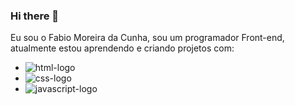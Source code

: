 ### Hi there 👋

Eu sou o Fabio Moreira da Cunha, sou um programador Front-end, atualmente estou aprendendo e criando projetos com:

   - <img src="https://img.shields.io/badge/HTML-239120?style=for-the-badge&logo=html5&logoColor=white" alt="html-logo" />
   - <img src="https://img.shields.io/badge/CSS-239120?&style=for-the-badge&logo=css3&logoColor=white" alt="css-logo" />
   -  <img src="https://img.shields.io/badge/JavaScript-F7DF1E?style=for-the-badge&logo=javascript&logoColor=black" alt="javascript-logo" />

